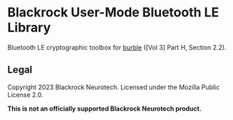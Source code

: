 Blackrock User-Mode Bluetooth LE Library
========================================

Bluetooth LE cryptographic toolbox for [burble] ([Vol 3] Part H, Section 2.2).

[burble]: https://github.com/BlackrockNeurotech/burble/

Legal
-----

Copyright 2023 Blackrock Neurotech. Licensed under the Mozilla Public License 2.0.

**This is not an officially supported Blackrock Neurotech product.**
